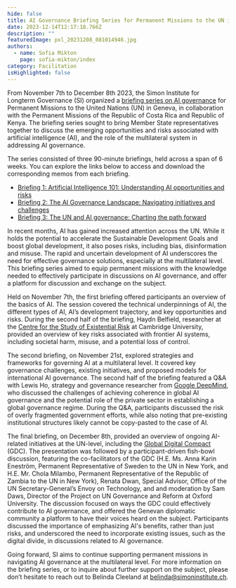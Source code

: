 ```yaml
---
hide: false
title: AI Governance Briefing Series for Permanent Missions to the UN in Geneva
date: 2023-12-14T12:17:18.766Z
description: ""
featuredImage: pxl_20231208_081014946.jpg
authors:
  - name: Sofia Mikton
    page: sofia-mikton/index
category: Facilitation
isHighlighted: false
---
```

From November 7th to December 8th 2023, the Simon Institute for Longterm Governance (SI) organized a [briefing series on AI governance](https://drive.google.com/file/d/1aSR-gq6xEN4n1XwAudateSiFig_ihMG2/view?usp=drive_link) for Permanent Missions to the United Nations (UN) in Geneva, in collaboration with the Permanent Missions of the Republic of Costa Rica and Republic of Kenya. The briefing series sought to bring Member State representatives together to discuss the emerging opportunities and risks associated with artificial intelligence (AI), and the role of the multilateral system in addressing AI governance. 

The series consisted of three 90-minute briefings, held across a span of 6 weeks. You can explore the links below to access and download the corresponding memos from each briefing.

* [Briefing 1: Artificial Intelligence 101: Understanding AI opportunities and risks](https://drive.google.com/file/d/1gADNnjvC25eegvXxEHqRq_IWOa6xKvJi/view?usp=drive_link)
* [Briefing 2: The AI Governance Landscape: Navigating initiatives and challenges](https://drive.google.com/file/d/1_ieAGZSXaNjjQhEBNdn7Jn-LV3rJtODn/view?usp=drive_link)
* [Briefing 3: The UN and AI governance: Charting the path forward](https://drive.google.com/file/d/1DeDVP3jksRYcXCq7gPAJbFZdEkPKpcUl/view?usp=drive_link)

In recent months, AI has gained increased attention across the UN. While it holds the potential to accelerate the Sustainable Development Goals and boost global development, it also poses risks, including bias, disinformation and misuse. The rapid and uncertain development of AI underscores the need for effective governance solutions, especially at the multilateral level. This briefing series aimed to equip permanent missions with the knowledge needed to effectively participate in discussions on AI governance, and offer a platform for discussion and exchange on the subject. 

Held on November 7th, the first briefing offered participants an overview of the basics of AI. The session covered the technical underpinnings of AI, the different types of AI, AI’s development trajectory, and key opportunities and risks. During the second half of the briefing, Haydn Belfield, researcher at the [Centre for the Study of Existential Risk](https://www.cser.ac.uk/) at Cambridge University, provided an overview of key risks associated with frontier AI systems, including societal harm, misuse, and a potential loss of control. 

The second briefing, on November 21st, explored strategies and frameworks for governing AI at a multilateral level. It covered key governance challenges, existing initiatives, and proposed models for international AI governance. The second half of the briefing featured a Q&A with Lewis Ho, strategy and governance researcher from [Google DeepMind](https://deepmind.google/discover/blog/exploring-institutions-for-global-ai-governance/), who discussed the challenges of achieving coherence in global AI governance and the potential role of the private sector in establishing a global governance regime. During the Q&A, participants discussed the risk of overly fragmented government efforts, while also noting that pre-existing institutional structures likely cannot be copy-pasted to the case of AI. 

The final briefing, on December 8th, provided an overview of ongoing AI-related initiatives at the UN-level, including the [Global Digital Compact](https://www.un.org/techenvoy/global-digital-compact) (GDC). The presentation was followed by a participant-driven fish-bowl discussion, featuring the co-facilitators of the GDC (H.E. Ms. Anna Karin Eneström, Permanent Representative of Sweden to the UN in New York, and H.E. Mr. Chola Milambo, Permanent Representative of the Republic of Zambia to the UN in New York), Renata Dwan, Special Advisor, Office of the UN Secretary-General’s Envoy on Technology, and and moderation by Sam Daws, Director of the Project on UN Governance and Reform at Oxford University. The discussion focused on ways the GDC could effectively contribute to AI governance, and offered the Genevan diplomatic community a platform to have their voices heard on the subject. Participants discussed the importance of emphasizing AI's benefits, rather than just risks, and underscored the need to incorporate existing issues, such as the digital divide, in discussions related to AI governance. 

Going forward, SI aims to continue supporting permanent missions in navigating AI governance at the multilateral level. For more information on the briefing series, or to inquire about further support on the subject, please don’t hesitate to reach out to Belinda Cleeland at [belinda@simoninstitute.ch](mailto:belinda@simoninstitute.ch).